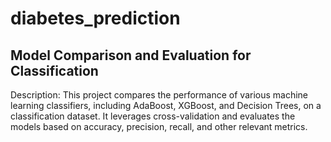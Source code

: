 # diabetes_prediction
## Model Comparison and Evaluation for Classification
Description:
This project compares the performance of various machine learning classifiers, including AdaBoost, XGBoost, and Decision Trees, on a classification dataset. It leverages cross-validation and evaluates the models based on accuracy, precision, recall, and other relevant metrics.
